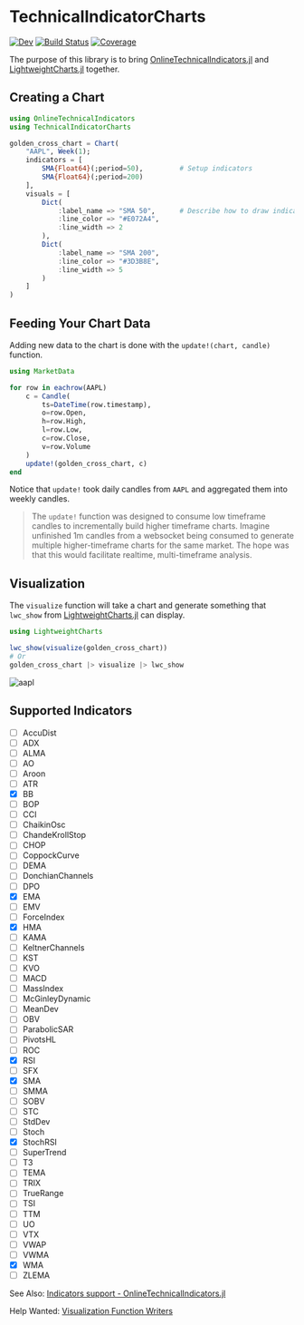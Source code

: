 # TechnicalIndicatorCharts

[![Dev](https://img.shields.io/badge/docs-dev-blue.svg)](https://g-gundam.github.io/TechnicalIndicatorCharts.jl/dev/)
[![Build Status](https://github.com/g-gundam/TechnicalIndicatorCharts.jl/actions/workflows/CI.yml/badge.svg?branch=main)](https://github.com/g-gundam/TechnicalIndicatorCharts.jl/actions/workflows/CI.yml?query=branch%3Amain)
[![Coverage](https://codecov.io/gh/g-gundam/TechnicalIndicatorCharts.jl/branch/main/graph/badge.svg)](https://codecov.io/gh/g-gundam/TechnicalIndicatorCharts.jl)

The purpose of this library is to bring
[OnlineTechnicalIndicators.jl](https://github.com/femtotrader/OnlineTechnicalIndicators.jl) and
[LightweightCharts.jl](https://github.com/bhftbootcamp/LightweightCharts.jl) together.

## Creating a Chart

```julia
using OnlineTechnicalIndicators
using TechnicalIndicatorCharts

golden_cross_chart = Chart(
    "AAPL", Week(1);
    indicators = [
        SMA{Float64}(;period=50),         # Setup indicators
        SMA{Float64}(;period=200)
    ],
    visuals = [
        Dict(
            :label_name => "SMA 50",      # Describe how to draw indicators
            :line_color => "#E072A4",
            :line_width => 2
        ),
        Dict(
            :label_name => "SMA 200",
            :line_color => "#3D3B8E",
            :line_width => 5
        )
    ]
)
```

## Feeding Your Chart Data

Adding new data to the chart is done with the `update!(chart, candle)` function.

```julia
using MarketData

for row in eachrow(AAPL)
    c = Candle(
        ts=DateTime(row.timestamp),
        o=row.Open,
        h=row.High,
        l=row.Low,
        c=row.Close,
        v=row.Volume
    )
    update!(golden_cross_chart, c)
end
```

Notice that `update!` took daily candles from `AAPL` and aggregated them into weekly candles.

> The `update!` function was designed to consume low timeframe candles to incrementally build higher timeframe charts.  Imagine unfinished 1m candles from a websocket being consumed to generate multiple higher-timeframe charts for the same market.  The hope was that this would facilitate realtime, multi-timeframe analysis.

## Visualization

The `visualize` function will take a chart and generate something that `lwc_show` from [LightweightCharts.jl](https://github.com/bhftbootcamp/LightweightCharts.jl) can display.

```julia
using LightweightCharts

lwc_show(visualize(golden_cross_chart))
# Or
golden_cross_chart |> visualize |> lwc_show
```

![aapl](https://raw.githubusercontent.com/g-gundam/TechnicalIndicatorCharts.jl/refs/heads/main/lwc_show.png)

## Supported Indicators

- [ ] AccuDist
- [ ] ADX
- [ ] ALMA
- [ ] AO
- [ ] Aroon
- [ ] ATR
- [x] BB
- [ ] BOP
- [ ] CCI
- [ ] ChaikinOsc
- [ ] ChandeKrollStop
- [ ] CHOP
- [ ] CoppockCurve
- [ ] DEMA
- [ ] DonchianChannels
- [ ] DPO
- [x] EMA
- [ ] EMV
- [ ] ForceIndex
- [x] HMA
- [ ] KAMA
- [ ] KeltnerChannels
- [ ] KST
- [ ] KVO
- [ ] MACD
- [ ] MassIndex
- [ ] McGinleyDynamic
- [ ] MeanDev
- [ ] OBV
- [ ] ParabolicSAR
- [ ] PivotsHL
- [ ] ROC
- [x] RSI
- [ ] SFX
- [x] SMA
- [ ] SMMA
- [ ] SOBV
- [ ] STC
- [ ] StdDev
- [ ] Stoch
- [x] StochRSI
- [ ] SuperTrend
- [ ] T3
- [ ] TEMA
- [ ] TRIX
- [ ] TrueRange
- [ ] TSI
- [ ] TTM
- [ ] UO
- [ ] VTX
- [ ] VWAP
- [ ] VWMA
- [x] WMA
- [ ] ZLEMA

See Also:  [Indicators support - OnlineTechnicalIndicators.jl](https://femtotrader.github.io/OnlineTechnicalIndicators.jl/dev/indicators_support/)

Help Wanted:  [Visualization Function Writers](https://g-gundam.github.io/TechnicalIndicatorCharts.jl/dev/indicators/)
